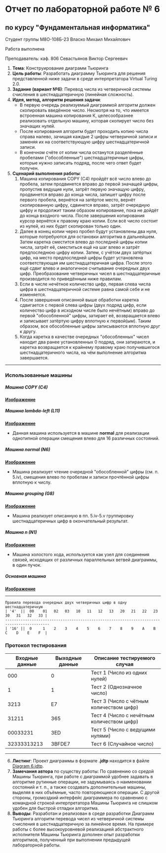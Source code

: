 # Отчет по лабораторной работе № 6
## по курсу "Фундаментальная информатика"

Студент группы М8О-108Б-23 Власко Михаил Михайлович

Работа выполнена

Преподаватель: каф. 806 Севастьянов Виктор Сергеевич

1. **Тема**: Конструирование диаграмм Тьюринга
2. **Цель работы**: Разработать диаграмму Тьюринга для решения представленной ниже задачи в среде интерпретатора 
Virtual Turing 2.0.
3. **Задание (вариант №6)**: Перевод числа из четверичной системы счисления в шестнадцатеричную (линейная сложность).
4. **Идея, метод, алгоритм решения задачи**:
    - В первую очередь реализуемый диаграммой алгоритм должен скопировать введённое число. Несмотря на то, что имеется
встроенная машина копирования К, целесообразнее реализовать отдельную машину, которая скопирует число без значащих 
нулей.
    - После копирования алгоритм будет проходить копию числа справа налево, зачищая каждые 2 цифры четверичной записи и 
заменяя их на соответствующую цифру шестнадцатеричной записи.
    - В конечном счёте от копии числа останутся разделённые пробелами ("обособленные") шестнадцатеричные цифры, которые 
нужно записать подряд, после чего ответ будет получен.
5. **Сценарий выполнения работы**:
    1. Машина копирования COPY (C4) пройдёт всё число влево до пробела, затем продвинется вправо до первой значащей 
цифры, пропустив ведущие нули, затрёт первую значащую цифру, продвинется вправо до конца числа, запишет цифру 
после первого пробела, вернётся на затёртое место, вернёт скопированную цифру, сдвинется вправо, затрёт очередную цифру 
и продолжит таким образом копирование, пока не дойдёт до конца входного числа. После завершения копирования курсор 
вернётся к правому краю копии. Если всё число состоит из нулей, из них будет скопирован только один.
   2. Далее в конец копии через пробел будут установлены два нуля, которые потребуются для остановки алгоритма в 
дальнейшем. Затем каретка сместится влево до последней цифры копии числа, затрёт её, сместиться ещё на шаг влево и 
затрёт предпоследнюю цифру копии. Затем, с учётом двух затёртых цифр, на место предпоследней цифры будет установлена 
соответствующая им шестнадцатеричная цифра. После этого ещё сдвиг влево и аналогичное считывание очередных двух цифр. 
Преобразование четверичных чисел в шестнадцатеричные производится по приведённым ниже правилам.
   3. Если в числе нечётное количество цифр, первая слева числа цифра в шестнадцатеричной системе равна самой себе и 
не изменяется. 
   4. После завершения описанной выше обработки каретка сдвигается с первой слева цифры (двух подряд цифр, если 
количество цифр в исходном числе было нечётным) вправо до первой "обособленной" цифры, затирает её, возвращается влево и 
записывает затёртую цифру вплотную к первой(ым). Таким образом, все обособленные цифры записываются вплотную друг к 
другу.
   5. Когда каретка в качестве очередных "обособленных" чисел находит два ранее установленных 0 подряд,
они затираются, и каретка возвращается к крайнему правому краю получившегося шестнадцатеричного числа, на чём выполнение 
алгоритма завершается.

---

### Использованные машины
##### Машина **COPY** (C4)
**[Изображение](images/copy.png)**

##### Машина **lambda-left** (L11)
**[Изображение](images/lambda-left.png)**
- Данная машина используется в машине **normal** для реализации однотипной операции смещения влево для 16 различных 
состояний.

##### Машина **normal** (N6)
**[Изображение](images/normal.png)**
- Машина реализует чтение очередной "обособленной" цифры (см. п. 5.iv), смещения влево по пробелам и записи прочтённой 
цифры вплотную к числу.

##### Машина **grouping** (G8)
**[Изображение](images/grouping.png)**
- Машина реализует описанную в пп. 5.iv-5.v группировку шестнадцатеричных цифр в окончательный результат.

##### Машина **n** (N1)
**[Изображение](images/n.png)**
- Машина холостого хода, используется как узел для соединения связей, исходящих от различных параллельных ветвей 
диаграммы, в один пучок.

##### Основная машина
**[Изображение](images/main.png)**

---

    Правила перевода очередных двух четверичных цифр в одну шестнадцатеричную
    | '4'  ||  00    01   02   03   10   11   12   13   20   21   22   23   30   31   32   33 |
    ------------------------------------------------------------------------------------------
    | '16' ||  0     1    2    3    4    5    6    7    8    9    A    B    C    D    E    F  |

### Протокол тестирования
| Входные данные | Выходные данные   | Описание тестируемого случая               |
|----------------|-------------------|--------------------------------------------|
| 000            | 0                 | Тест 1 (Число из одних нулей)              |
| 1              | 1                 | Тест 2 (Однозначное число)                 |
| 3213           | E7                | Тест 3 (Число с чётным количеством цифр)   |
| 31211          | 365               | Тест 4 (Число с нечётным количеством цифр) |
| 00033231       | 3ED               | Тест 5 (Число с ведущими нулями)           |
| 32333313213    | 3BFDE7            | Тест 6 (Случайное число)                   |

---

6. **Листинг**: 
Проект диаграммы в формате **.jdtp** находится в файле [Diagram 6.jdtp](Diagramm%206.jdtp).
7. **Замечания автора** по существу работы: По сравнению со средой Машины Тьюринга, при работе с диаграммой удобнее
задавать в алгоритме рутинные операции, не задумываясь о наименовании состояний и т. п., а также создавать 
дополнительные машины, выделяя в них объёмные, часто повторяющиеся операции. С другой стороны, громоздкий интерфейс 
диаграммера по сравнению с командной строкой интерпретатора Машины Тьюринга не слишком удобен для быстрой отладки 
алгоритма.  
8. **Выводы**: Разработан и реализован в среде разработки Диаграмм Тьюринга алгоритм перевода чисел из четверичной 
системы счисления в шестнадцатеричную за линейное время. На примере работы с более высокоуровневой реализацией 
абстрактного исполнителя Машины Тьюринга дополнен опыт разработки алгоритмов, полученный при выполнении предыдущей 
лабораторной работы.
